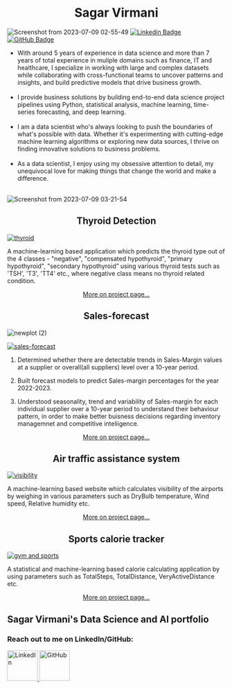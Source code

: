 <H1 align="center">Sagar Virmani</H1>

![Screenshot from 2023-07-09 02-55-49](https://github.com/sagar61205/portfolio/assets/5305547/78892370-9516-47f9-b4a9-3d5f7adab11c)
[![Linkedin Badge](https://img.shields.io/badge/-LinkedIn-0e76a8?style=flat-square&logo=Linkedin&logoColor=white)](https://linkedin.com/in/sagar-virmani/)
[![GitHub Badge](https://img.shields.io/badge/-GitHub-000000?style=flat-square&logo=GitHub&logoColor=white)](https://github.com/sagar61205)


<ul>
<li>With around 5 years of experience in data science and more than 7 years of total experience in muliple domains such as finance, IT and healthcare, I specialize in working with large and complex datasets while collaborating with cross-functional teams to uncover patterns and insights, and build predictive models that drive business growth.</li><br/>

<li>I provide business solutions by building end-to-end data science project pipelines using Python, statistical analysis, machine learning, time-series forecasting, and deep learning.</li><br/>

<li>I am a data scientist who's always looking to push the boundaries of what's possible with data. Whether it's experimenting with cutting-edge machine learning algorithms or exploring new data sources, I thrive on finding innovative solutions to business problems.</li><br/>

<li>As a data scientist, I enjoy using my obsessive attention to detail, my unequivocal love for making things that change the world and make a difference.</li><br/>
</ul>


![Screenshot from 2023-07-09 03-21-54](https://github.com/sagar61205/portfolio/assets/5305547/4692e3df-a341-4448-9a5c-89d905a5844e)



<H2 align="center"> Thyroid Detection</H2>

<a href="https://sagar61205.github.io/Thyroid-detection" class="btn btn-primary btn-lg">![thyroid](https://github.com/sagar61205/portfolio/assets/5305547/f6e3e3e1-5511-45bc-9e7a-b36977ce928c)</a>

A machine-learning based application which predicts the thyroid type out of the 4 classes - "negative", "compensated hypothyroid", "primary hypothyroid", "secondary hypothyroid” using various thyroid tests such as 'TSH', 'T3', 'TT4' etc., where negative class means no thyroid related condition.

<p align="center"><a href="https://sagar61205.github.io/Thyroid-detection" class="btn btn-primary btn-lg">More on project page...</a></p>


<H2 align="center"> Sales-forecast</H2>

![newplot (2)](https://github.com/sagar61205/Buy-margin-forecast/assets/5305547/e7ebfc50-1724-4fad-8f05-e2d12eaa157d)

<a href="https://sagar61205.github.io/Sales-forecast/" class="btn btn-primary btn-lg">![sales-forecast](https://github.com/sagar61205/portfolio/assets/5305547/243136849-aa6339a8-20b4-4f69-8741-e5de399fbaff)</a>

1. Determined whether there are detectable trends in Sales-Margin values at a supplier or overall(all suppliers) level over a 10-year period.

2. Built forecast models to predict Sales-margin percentages for the year 2022-2023.

3. Understood seasonality, trend and variability of Sales-margin for each individual supplier over a 10-year period to understand their behaviour pattern, in order to make better buisness decisions regarding inventory managemnet and competitive inteliigence.

<p align="center"><a href="https://sagar61205.github.io/Sales-forecast/" class="button">More on project page...</a></p>

<H2 align="center"> Air traffic assistance system</H2>

<a href="https://sagar61205.github.io/Air-traffic-assistance-system" class="button">![visibility](https://github.com/sagar61205/portfolio/assets/5305547/8ba24ef2-a9ab-4ce9-90ca-4593c932e994)</a>

A machine-learning based website which calculates visibility of the airports by weighing in various parameters such as DryBulb temperature, Wind speed, Relative humidity etc.

<p align="center"><a href="https://sagar61205.github.io/Air-traffic-assistance-system" class="button">More on project page...</a></p>


<H2 align="center"> Sports calorie tracker </H2>

<a href="https://sagar61205.github.io/Gym-and-sports-calorie-tracker/" class="button">![gym and sports](https://github.com/sagar61205/portfolio/assets/5305547/7505433f-75ad-40d2-8529-ab168924cca8)</a>

A statistical and machine-learning based calorie calculating application by using parameters such as TotalSteps, TotalDistance, VeryActiveDistance etc.

<p align="center"><a href="https://sagar61205.github.io/Gym-and-sports-calorie-tracker/" class="button">More on project page...</a></p>

## Sagar Virmani's Data Science and AI portfolio
### Reach out to me on LinkedIn/GitHub: 
<a href="https://linkedin.com/in/sagar-virmani/">
  <img 
    src="https://img.shields.io/badge/-LinkedIn-0e76a8?style=flat-square&logo=Linkedin&logoColor=white" 
    alt="LinkedIn"
    width="70"
  />
</a>

<a href="https://github.com/sagar61205">
  <img 
    src="https://img.shields.io/badge/-GitHub-000000?style=flat-square&logo=GitHub&logoColor=white"
    alt="GitHub"
    width="70"
  />
</a>


